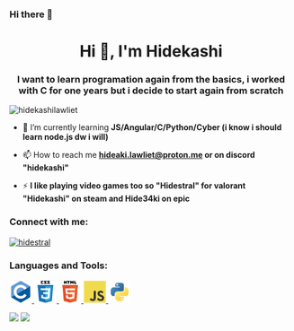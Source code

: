 ### Hi there 👋
<h1 align="center">Hi 👋, I'm Hidekashi</h1>
<h3 align="center">I want to learn programation again from the basics, i worked with C for one years but i decide to start again from scratch</h3>

<p align="left"> <img src="https://komarev.com/ghpvc/?username=hidekashilawliet&label=Profile%20views&color=0e75b6&style=flat-square" alt="hidekashilawliet" /> </p>

- 🌱 I’m currently learning **JS/Angular/C/Python/Cyber (i know i should learn node.js dw i will)**

- 📫 How to reach me **hideaki.lawliet@proton.me or on discord "hidekashi"**

- ⚡  **I like playing video games too so "Hidestral" for valorant "Hidekashi" on steam and Hide34ki on epic**

<h3 align="left">Connect with me:</h3>
<p align="left">
<a href="https://www.instagram.com/hidestral/" target="_blank"><img align="center" src="https://raw.githubusercontent.com/rahuldkjain/github-profile-readme-generator/master/src/images/icons/Social/instagram.svg" alt="hidestral" height="30" width="40" /></a>
</p>

<h3 align="left">Languages and Tools:</h3>
<p align="left"> <a href="https://www.cprogramming.com/" target="_blank" rel="noreferrer"> <img src="https://raw.githubusercontent.com/devicons/devicon/master/icons/c/c-original.svg" alt="c" width="40" height="40"/> </a> <a href="https://www.w3schools.com/css/" target="_blank" rel="noreferrer"> <img src="https://raw.githubusercontent.com/devicons/devicon/master/icons/css3/css3-original-wordmark.svg" alt="css3" width="40" height="40"/> </a> <a href="https://www.w3.org/html/" target="_blank" rel="noreferrer"> <img src="https://raw.githubusercontent.com/devicons/devicon/master/icons/html5/html5-original-wordmark.svg" alt="html5" width="40" height="40"/> </a> <a href="https://developer.mozilla.org/en-US/docs/Web/JavaScript" target="_blank" rel="noreferrer"> <img src="https://raw.githubusercontent.com/devicons/devicon/master/icons/javascript/javascript-original.svg" alt="javascript" width="40" height="40"/> </a> <a href="https://www.python.org" target="_blank" rel="noreferrer"> <img src="https://raw.githubusercontent.com/devicons/devicon/master/icons/python/python-original.svg" alt="python" width="40" height="40"/> </a> </p>

![](https://github-readme-stats.vercel.app/api/top-langs/Hidekashi=philippart-s&theme=radical&hide_langs_below=8)
![](https://github-readme-stats.vercel.app/apiHidekashi=philippart-s&show_icons=true&theme=radical&count_private=true)
